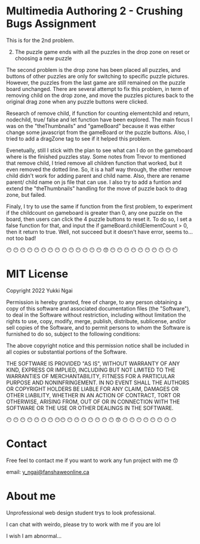 # Multimedia Authoring 2 - Crushing Bugs Assignment

This is for the 2nd problem.

2. The puzzle game ends with all the puzzles in the drop zone on reset or choosing a new puzzle

The second problem is the drop zone has been placed all puzzles, and buttons of other puzzles are only for switching to specific puzzle pictures. However, the puzzles from the last game are still remained on the puzzle board unchanged. There are several attempt to fix this problem, in term of removing child on the drop zone, and move the puzzles pictures back to the original drag zone when any puzzle buttons were clicked.

Research of remove child, if function for counting elementchild and return, nodechild, true/ false and let function have been explored. The main focus I was on the "theThumbnails" and "gameBoard" because it was either change some javascript from the gameBoard or the puzzle buttons. Also, I tried to add a dragZone tag to see if it helped this problem. 

Evenetually, still I stick with the plan to see what can I do on the gameboard where is the finished puzzles stay. Some notes from Trevor to mentioned that remove child, I tried remove all children function that worked, but it even removed the dotted line. So, it is a half way through, the other remove child didn't work for adding parent and child name. Also, there are rename parent/ child name on js file that can use. I also try to add a funtion and extend the "theThumbnails" handling for the move of puzzle back to drag zone, but failed. 

Finaly, I try to use the same if function from the first problem, to experiment if the childcount on gameboard is greater than 0, any one puzzle on the board, then users can click the 4 puzzle buttons to reset it. To do so, I set a false function for that, and input the if gameBoard.childElementCount > 0, then it return to true. Well, not succeed but it doesn't have error, seems to... not too bad!



:no_mouth: :no_mouth: :no_mouth: :no_mouth: :no_mouth: :no_mouth: :no_mouth: :no_mouth: :no_mouth: :no_mouth: :no_mouth: :no_mouth: :no_mouth: :no_mouth:  :kissing_smiling_eyes: :no_mouth: :no_mouth: :no_mouth: :no_mouth: :no_mouth: :no_mouth: :no_mouth: :no_mouth: :no_mouth: :no_mouth:

# MIT License

Copyright 2022 Yukki Ngai

Permission is hereby granted, free of charge, to any person obtaining a copy of this software and associated documentation files (the "Software"), to deal in the Software without restriction, including without limitation the rights to use, copy, modify, merge, publish, distribute, sublicense, and/or sell copies of the Software, and to permit persons to whom the Software is furnished to do so, subject to the following conditions:

The above copyright notice and this permission notice shall be included in all copies or substantial portions of the Software.

THE SOFTWARE IS PROVIDED "AS IS", WITHOUT WARRANTY OF ANY KIND, EXPRESS OR IMPLIED, INCLUDING BUT NOT LIMITED TO THE WARRANTIES OF MERCHANTABILITY, FITNESS FOR A PARTICULAR PURPOSE AND NONINFRINGEMENT. IN NO EVENT SHALL THE AUTHORS OR COPYRIGHT HOLDERS BE LIABLE FOR ANY CLAIM, DAMAGES OR OTHER LIABILITY, WHETHER IN AN ACTION OF CONTRACT, TORT OR OTHERWISE, ARISING FROM, OUT OF OR IN CONNECTION WITH THE SOFTWARE OR THE USE OR OTHER DEALINGS IN THE SOFTWARE.

:no_mouth: :no_mouth: :no_mouth: :no_mouth: :no_mouth: :no_mouth: :no_mouth: :no_mouth::no_mouth: :no_mouth: :no_mouth: :no_mouth: :no_mouth: :no_mouth: :no_mouth: :no_mouth:  :kissing_smiling_eyes: :no_mouth: :no_mouth: :no_mouth: :no_mouth: :no_mouth: :no_mouth: :no_mouth: :no_mouth:

# Contact

Free feel to contact me if you want to work any fun project with me :kissing_smiling_eyes:

email: y_ngai@fanshaweonline.ca

# About me

Unprofessional web design student trys to look professional.

I can chat with weirdo, please try to work with me if you are lol

I wish I am abnormal...
